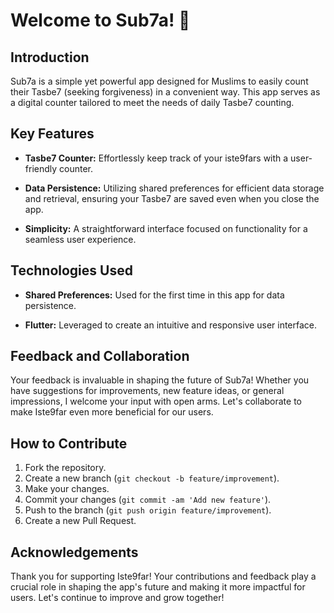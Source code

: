 # Welcome to Sub7a! 🌟

## Introduction

Sub7a is a simple yet powerful app designed for Muslims to easily count their Tasbe7 (seeking forgiveness) in a convenient way. This app serves as a digital counter tailored to meet the needs of daily Tasbe7 counting.

## Key Features

- **Tasbe7 Counter:** Effortlessly keep track of your iste9fars with a user-friendly counter.
  
- **Data Persistence:** Utilizing shared preferences for efficient data storage and retrieval, ensuring your Tasbe7 are saved even when you close the app.
  
- **Simplicity:** A straightforward interface focused on functionality for a seamless user experience.

## Technologies Used

- **Shared Preferences:** Used for the first time in this app for data persistence.
  
- **Flutter:** Leveraged to create an intuitive and responsive user interface.

## Feedback and Collaboration

Your feedback is invaluable in shaping the future of Sub7a! Whether you have suggestions for improvements, new feature ideas, or general impressions, I welcome your input with open arms. Let's collaborate to make Iste9far even more beneficial for our users.

## How to Contribute

1. Fork the repository.
2. Create a new branch (`git checkout -b feature/improvement`).
3. Make your changes.
4. Commit your changes (`git commit -am 'Add new feature'`).
5. Push to the branch (`git push origin feature/improvement`).
6. Create a new Pull Request.

## Acknowledgements

Thank you for supporting Iste9far! Your contributions and feedback play a crucial role in shaping the app's future and making it more impactful for users. Let's continue to improve and grow together!
